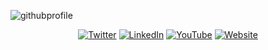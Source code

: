 ![githubprofile](https://user-images.githubusercontent.com/7014376/109020320-dddf6600-7687-11eb-8518-ff3cf9c3ddc8.png)


<p align="center">
  <a href="https://twitter.com/techspence"><img src="https://img.shields.io/twitter/url?label=Twitter&style=social&url=https%3A%2F%2Ftwitter.com%2Ftechspence" alt="Twitter"></a>
  <a href="https://www.linkedin.com/in/spenceralessi"><img src="https://img.shields.io/badge/LinkedIn--_.svg?style=social&logo=linkedin" alt="LinkedIn"></a>
  <a href="https://www.youtube.com/user/alessisb"><img src="https://img.shields.io/youtube/views/08gB5zL9qIA?label=YouTube&style=social" alt="YouTube"></a>
  <a href="https://spenceralessi.com"><img src="https://img.shields.io/website?down_color=lightgrey&down_message=offline&up_color=greeb&up_message=Online&url=https%3A%2F%2Fspenceralessi.com" alt="Website"></a>
</p>

